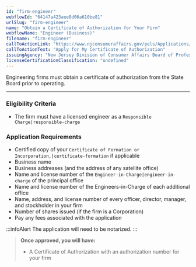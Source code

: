 ```yaml
---
id: "firm-engineer"
webflowId: "64147a423aee8d06a610be81"
urlSlug: "firm-engineer"
name: "Obtain a Certificate of Authorization for Your Firm"
webflowName: "Engineer (Business)"
filename: "firm-engineer"
callToActionLink: "https://www.njconsumeraffairs.gov/pels/Applications/Certificate-of-Authorization-Application.pdf"
callToActionText: "Apply for My Certificate of Authorization"
issuingAgency: "New Jersey Division of Consumer Affairs Board of Professional Engineers and Land Surveyors"
licenseCertificationClassification: "undefined"
---
```


Engineering firms must obtain a certificate of authorization from the State Board prior to operating.

---

### Eligibility Criteria

- The firm must have a licensed engineer as a `Responsible Charge|responsible-charge`

### Application Requirements

- Certified copy of your `Certificate of Formation or Incorporation,|certificate-formation` if applicable
- Business name
- Business addresses (and the address of any satellite office)
- Name and license number of the `Engineer-in-Charge|engineer-in-charge` of the principal office
- Name and license number of the Engineers-in-Charge of each additional office
- Name, address, and license number of every officer, director, manager, and stockholder in your firm
- Number of shares issued (if the firm is a Corporation)
- Pay any fees associated with the application

:::infoAlert
The application will need to be notarized.
:::

> **Once approved, you will have:**
>
> - A Certificate of Authorization with an authorization number for your firm
